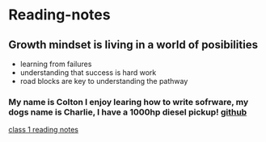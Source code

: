 
# Reading-notes

## Growth mindset is living in a world of posibilities
 - learning from failures
 - understanding that success is hard work
 - road blocks are key to understanding the pathway

### My name is Colton I enjoy learing how to write sofrware, my dogs name is Charlie, I have a 1000hp diesel pickup! [github](https://github.com/Coltonchristensen-charliepup)

[class 1 reading notes](class1.md)